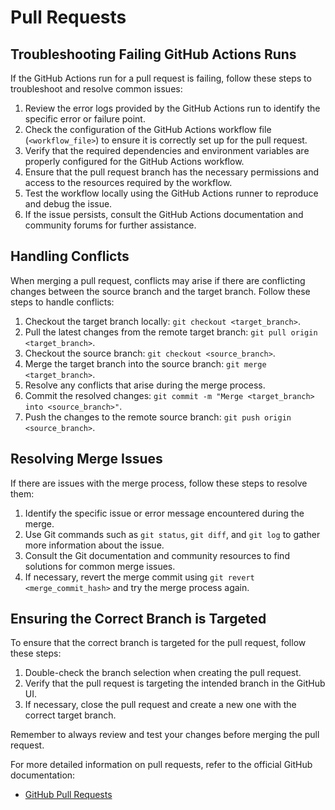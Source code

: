 # Pull Requests

## Troubleshooting Failing GitHub Actions Runs

If the GitHub Actions run for a pull request is failing, follow these steps to troubleshoot and resolve common issues:

1. Review the error logs provided by the GitHub Actions run to identify the specific error or failure point.
2. Check the configuration of the GitHub Actions workflow file (`<workflow_file>`) to ensure it is correctly set up for the pull request.
3. Verify that the required dependencies and environment variables are properly configured for the GitHub Actions workflow.
4. Ensure that the pull request branch has the necessary permissions and access to the resources required by the workflow.
5. Test the workflow locally using the GitHub Actions runner to reproduce and debug the issue.
6. If the issue persists, consult the GitHub Actions documentation and community forums for further assistance.

## Handling Conflicts

When merging a pull request, conflicts may arise if there are conflicting changes between the source branch and the target branch. Follow these steps to handle conflicts:

1. Checkout the target branch locally: `git checkout <target_branch>`.
2. Pull the latest changes from the remote target branch: `git pull origin <target_branch>`.
3. Checkout the source branch: `git checkout <source_branch>`.
4. Merge the target branch into the source branch: `git merge <target_branch>`.
5. Resolve any conflicts that arise during the merge process.
6. Commit the resolved changes: `git commit -m "Merge <target_branch> into <source_branch>"`.
7. Push the changes to the remote source branch: `git push origin <source_branch>`.

## Resolving Merge Issues

If there are issues with the merge process, follow these steps to resolve them:

1. Identify the specific issue or error message encountered during the merge.
2. Use Git commands such as `git status`, `git diff`, and `git log` to gather more information about the issue.
3. Consult the Git documentation and community resources to find solutions for common merge issues.
4. If necessary, revert the merge commit using `git revert <merge_commit_hash>` and try the merge process again.

## Ensuring the Correct Branch is Targeted

To ensure that the correct branch is targeted for the pull request, follow these steps:

1. Double-check the branch selection when creating the pull request.
2. Verify that the pull request is targeting the intended branch in the GitHub UI.
3. If necessary, close the pull request and create a new one with the correct target branch.

Remember to always review and test your changes before merging the pull request.

For more detailed information on pull requests, refer to the official GitHub documentation:

- [GitHub Pull Requests](https://docs.github.com/en/github/collaborating-with-issues-and-pull-requests/about-pull-requests)
